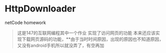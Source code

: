 # HttpDownloader
netCode homework
>这是147的互联网编程其中一个作业
>实现了访问网页的功能
>本来还应该实现下载网页源码的功能，**由于当时时间原因，出现的原因也不知道原因，又没有android手机所以就没弄了，有空再加

